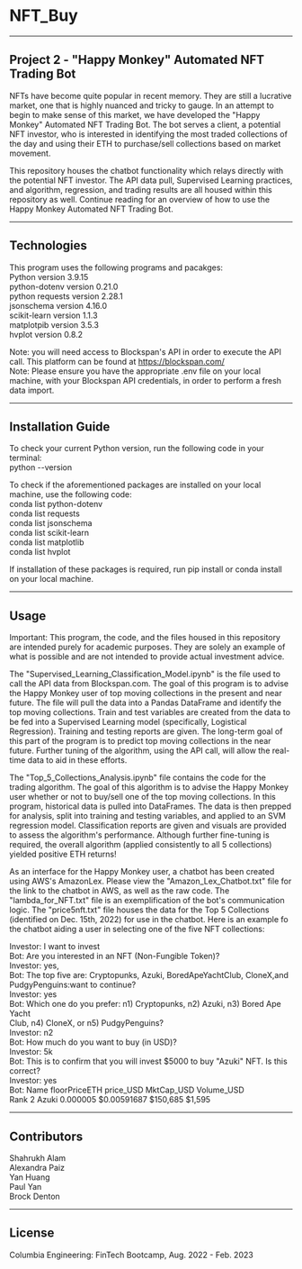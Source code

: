 # NFT_Buy

---

## Project 2 - "Happy Monkey" Automated NFT Trading Bot

NFTs have become quite popular in recent memory. They are still a lucrative market, one that is highly nuanced and tricky to gauge. In an attempt to begin to make sense of this market, we have developed the "Happy Monkey" Automated NFT Trading Bot. The bot serves a client, a potential NFT investor, who is interested in identifying the most traded collections of the day and using their ETH to purchase/sell collections based on market movement. 

This repository houses the chatbot functionality which relays directly with the potential NFT investor. The API data pull, Supervised Learning practices, and algorithm, regression, and trading results are all housed within this repository as well. Continue reading for an overview of how to use the Happy Monkey Automated NFT Trading Bot. 

---

## Technologies

This program uses the following programs and pacakges:  
Python version 3.9.15  
python-dotenv version 0.21.0  
python requests version 2.28.1  
jsonschema version 4.16.0  
scikit-learn version 1.1.3  
matplotpib version 3.5.3  
hvplot version 0.8.2  

Note: you will need access to Blockspan's API in order to execute the API call. This platform can be found at https://blockspan.com/  
Note: Please ensure you have the appropriate .env file on your local machine, with your Blockspan API credentials, in order to perform a fresh data import. 

---

## Installation Guide

To check your current Python version, run the following code in your terminal:  
python --version   
  
To check if the aforementioned packages are installed on your local machine, use the following code:  
conda list python-dotenv  
conda list requests  
conda list jsonschema  
conda list scikit-learn  
conda list matplotlib  
conda list hvplot  

If installation of these packages is required, run pip install or conda install on your local machine. 

---

## Usage

Important: This program, the code, and the files housed in this repository are intended purely for academic purposes. They are solely an example of what is possible and are not intended to provide actual investment advice. 

The "Supervised_Learning_Classification_Model.ipynb" is the file used to call the API data from Blockspan.com. The goal of this program is to advise the Happy Monkey user of top moving collections in the present and near future. The file will pull the data into a Pandas DataFrame and identify the top moving collections. Train and test variables are created from the data to be fed into a Supervised Learning model (specifically, Logistical Regression). Training and testing reports are given. The long-term goal of this part of the program is to predict top moving collections in the near future. Further tuning of the algorithm, using the API call, will allow the real-time data to aid in these efforts. 

The "Top_5_Collections_Analysis.ipynb" file contains the code for the trading algorithm. The goal of this algorithm is to advise the Happy Monkey user whether or not to buy/sell one of the top moving collections. In this program, historical data is pulled into DataFrames. The data is then prepped for analysis, split into training and testing variables, and applied to an SVM regression model. Classification reports are given and visuals are provided to assess the algorithm's performance. Although further fine-tuning is required, the overall algorithm (applied consistently to all 5 collections) yielded positive ETH returns! 

As an interface for the Happy Monkey user, a chatbot has been created using AWS's AmazonLex. Please view the "Amazon_Lex_Chatbot.txt" file for the link to the chatbot in AWS, as well as the raw code. The "lambda_for_NFT.txt" file is an exemplification of the bot's communication logic. The "price5nft.txt" file houses the data for the Top 5 Collections (identified on Dec. 15th, 2022) for use in the chatbot. Here is an example fo the chatbot aiding a user in selecting one of the five NFT collections:   

Investor: I want to invest  
Bot: Are you interested in an NFT (Non-Fungible Token)?  
Investor: yes,  
Bot: The top five are: Cryptopunks, Azuki, BoredApeYachtClub,
         CloneX,and PudgyPenguins:want to continue?  
Investor: yes  
Bot: Which one do you prefer: n1) Cryptopunks, n2) Azuki, n3) Bored Ape Yacht  
     Club, n4) CloneX, or n5) PudgyPenguins?  
Investor: n2  
Bot: How much do you want to buy (in USD)?  
Investor: 5k  
Bot: This is to confirm that you will invest $5000 to buy "Azuki" NFT. Is this correct?  
Investor: yes  
Bot:  Name        floorPriceETH price_USD   MktCap_USD Volume_USD  
    Rank 2 Azuki 0.000005       $0.00591687 $150,685    $1,595  
    
---

## Contributors

Shahrukh Alam  
Alexandra Paiz  
Yan Huang  
Paul Yan  
Brock Denton  

---

## License

Columbia Engineering: FinTech Bootcamp, Aug. 2022 - Feb. 2023